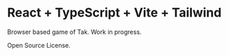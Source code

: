 # React + TypeScript + Vite + Tailwind

Browser based game of Tak. Work in progress.

Open Source License.
